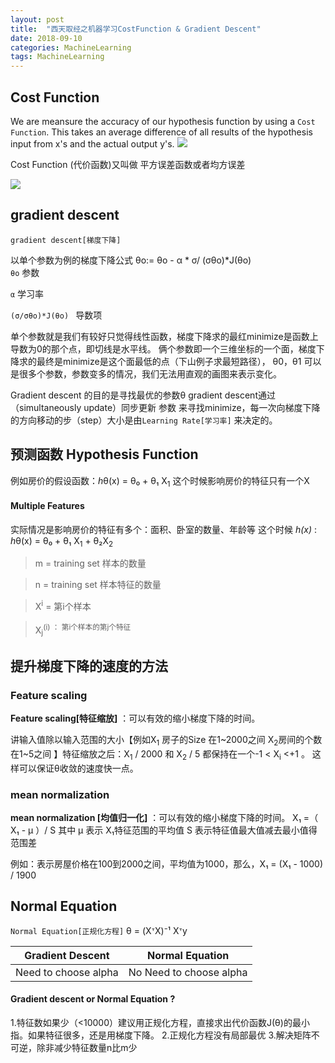 ```yaml
---
layout: post
title:  "西天取经之机器学习CostFunction & Gradient Descent"
date: 2018-09-10
categories: MachineLearning
tags: MachineLearning
---
```



## Cost Function


We are meansure the accuracy of our hypothesis function by using a `Cost Function`. This takes an average difference of all results of the hypothesis input from x's and the actual output y's.
<img src="https://wx3.sinaimg.cn/mw690/006Etwvfly1fv4kh77h8ij30nq050wer.jpg"/>

Cost Function (代价函数)又叫做 平方误差函数或者均方误差

<img src="https://wx3.sinaimg.cn/mw690/006Etwvfly1fv4kh77wi5j30i60aatak.jpg"/>

## gradient descent

`gradient descent[梯度下降]` 

以单个参数为例的梯度下降公式  θo:= θo - α * σ/ (σθo)*J(θo)  
`θo` 参数

` α ` 学习率

`(σ/σθo)*J(θo) `  导数项

单个参数就是我们有较好只觉得线性函数，梯度下降求的最红minimize是函数上导数为0的那个点，即切线是水平线。
俩个参数即一个三维坐标的一个面，梯度下降求的最终是minimize是这个面最低的点（下山例子求最短路径），
 θ0，θ1 可以是很多个参数，参数变多的情况，我们无法用直观的画图来表示变化。

Gradient descent 的目的是寻找最优的参数θ
gradient descent通过（simultaneously update）同步更新 参数 来寻找minimize，每一次向梯度下降的方向移动的步（step）大小是由`Learning Rate[学习率]` 来决定的。

## 预测函数 Hypothesis Function
例如房价的假设函数：<i>h</i>θ(х) =  θ₀ +  θ₁ X<sub>1</sub>
这个时候影响房价的特征只有一个X

#### Multiple Features
实际情况是影响房价的特征有多个：面积、卧室的数量、年龄等
这个时候<em> h(x)</em> :
<i>h</i>θ(х) =  θ₀ +  θ₁ X<sub>1</sub> + θ₂X<sub>2</sub> 

> m = training set 样本的数量

> n = training set 样本特征的数量

> X<sup>i</sup> = 第i个样本

> X<sub>j</sub><sup>(i)</sub> ：        第i个样本的第j个特征

## 提升梯度下降的速度的方法

### Feature scaling
<B>Feature scaling[特征缩放]</B>  ：可以有效的缩小梯度下降的时间。

讲输入值除以输入范围的大小【例如X<sub>1</sub> 房子的Size 在1~2000之间 X<sub>2</sub>房间的个数在1~5之间 】特征缩放之后：X<sub>1</sub> / 2000 和 X<sub>2</sub> / 5 都保持在一个-1 < X<sub>i</sub> <+1 。
这样可以保证θ收敛的速度快一点。
### mean normalization 
<B>mean normalization [均值归一化]</B> ：可以有效的缩小梯度下降的时间。
X₁ =（ X₁ - μ ）/ S 
其中 μ 表示 X₁特征范围的平均值 S 表示特征值最大值减去最小值得范围差 

例如：表示房屋价格在100到2000之间，平均值为1000，那么，X₁ = (X₁ - 1000) / 1900

## Normal Equation
`Normal Equation[正规化方程]` θ = (XᐪX)⁻¹ Xᐪy  

 
 |Gradient Descent|Normal Equation|
 |--|--|
 |Need to choose alpha|No Need to choose alpha|



#### Gradient descent or Normal Equation ?
1.特征数如果少（<10000）建议用正规化方程，直接求出代价函数J(θ)的最小指。如果特征很多，还是用梯度下降。
2.正规化方程没有局部最优
3.解决矩阵不可逆，除非减少特征数量n比m少



